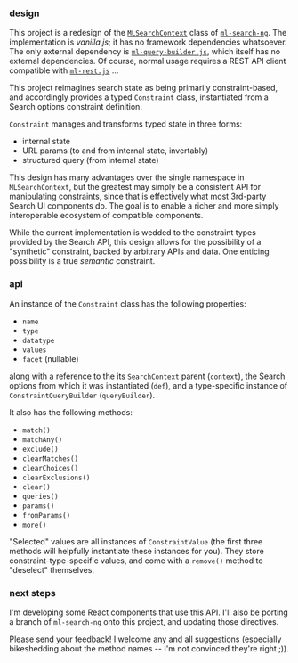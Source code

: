 ### design

This project is a redesign of the [`MLSearchContext`](https://joemfb.github.io/ml-search-ng/MLSearchContext.html) class of [`ml-search-ng`](https://github.com/joemfb/ml-search-ng). The implementation is *vanilla.js*; it has no framework dependencies whatsoever. The only external dependency is [`ml-query-builder.js`](https://github.com/joemfb/ml-query-builder.js), which itself has no external dependencies. Of course, normal usage requires a REST API client compatible with [`ml-rest.js`](https://github.com/joemfb/ml-rest.js) ...

This project reimagines search state as being primarily constraint-based, and accordingly provides a typed `Constraint` class, instantiated from a Search
options constraint definition.

`Constraint` manages and transforms typed state in three forms:

- internal state
- URL params (to and from internal state, invertably)
- structured query (from internal state)

This design has many advantages over the single namespace in `MLSearchContext`,
but the greatest may simply be a consistent API for manipulating constraints, 
since that is effectively what most 3rd-party Search UI components do. The 
goal is to enable a richer and more simply interoperable ecosystem of
compatible components.

While the current implementation is wedded to the constraint types provided by
the Search API, this design allows for the possibility of a "synthetic"
constraint, backed by arbitrary APIs and data. One enticing possibility is a
true *semantic* constraint.

### api

An instance of the `Constraint` class has the following properties:

- `name`
- `type`
- `datatype`
- `values`
- `facet` (nullable)

along with a reference to the its `SearchContext` parent (`context`), the Search options from which it was instantiated (`def`), and a type-specific
instance of `ConstraintQueryBuilder` (`queryBuilder`).

It also has the following methods:

- `match()`
- `matchAny()`
- `exclude()`
- `clearMatches()`
- `clearChoices()`
- `clearExclusions()`
- `clear()`
- `queries()`
- `params()`
- `fromParams()`
- `more()`

"Selected" values are all instances of `ConstraintValue` (the first three 
methods will helpfully instantiate these instances for you). They store constraint-type-specific values, and come with a `remove()` method to
"deselect" themselves.

### next steps

I'm developing some React components that use this API. I'll also be porting a branch of `ml-search-ng` onto this project, and updating those directives.

Please send your feedback! I welcome any and all suggestions (especially bikeshedding about the method names -- I'm not convinced they're right ;)).
